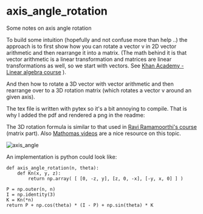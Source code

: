 # axis_angle_rotation
Some notes on axis angle rotation

To build some intuition (hopefully and not confuse more than help ..) the approach is to first show how you can rotate a vector v in 2D vector arithmetic and then rearrange it into a matrix.
(The math behind it is that vector arithmetic is a linear transformation and matrices are linear transformations as well, so we start with vectors. See [Khan Academy - Linear algebra course](https://www.khanacademy.org/math/linear-algebra/matrix-transformations/linear-transformations/v/linear-transformations) ).

And then how to rotate a 3D vector with vector arithmetic and then rearrange over to a 3D rotation matrix (which rotates a vector v around an given axis).

The tex file is written with pytex so it's a bit annoying to compile. That is why I added the pdf and rendered a png in the readme:

The 3D rotation formula is similar to that used in [Ravi Ramamoorthi's course](https://www.youtube.com/watch?v=LazSPnaoJ_Q&t=482s) (matrix part). Also [Mathomas videos](https://youtu.be/q-ESzg03mQc) are a nice resource on this topic.


![axis_angle](https://user-images.githubusercontent.com/22398803/148421252-5e125662-9c64-4ca9-9e4e-8e9a6f7e8baf.png)

An implementation is python could look like:

    def axis_angle_rotation(n, theta):
        def Kn(x, y, z):
            return np.array( [ [0, -z, y], [z, 0, -x], [-y, x, 0] ] )

    P = np.outer(n, n)
    I = np.identity(3)
    K = Kn(*n)
    return P + np.cos(theta) * (I - P) + np.sin(theta) * K
